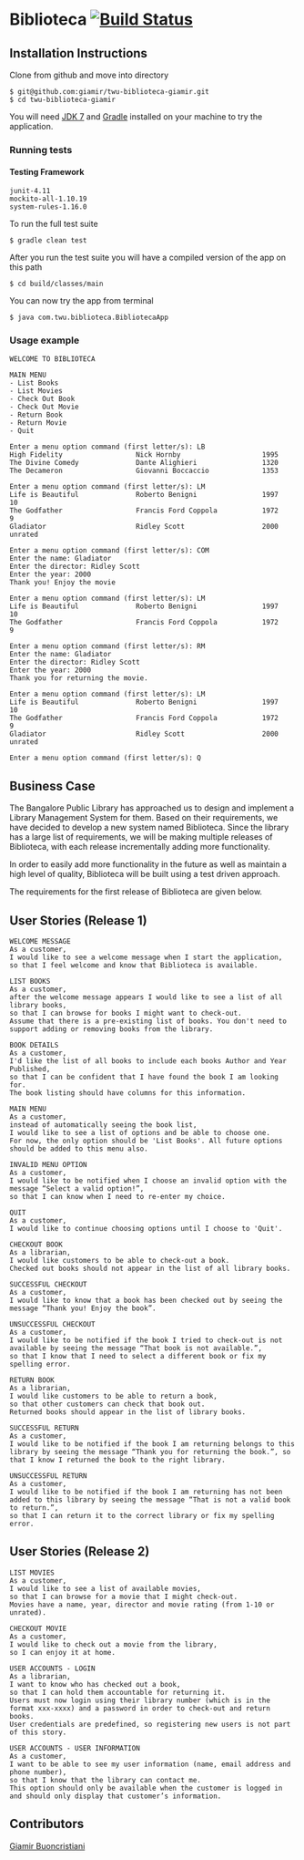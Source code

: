 # Biblioteca [![Build Status](https://travis-ci.org/giamir/twu-biblioteca-giamir.svg?branch=master)](https://travis-ci.org/giamir/twu-biblioteca-giamir)

## Installation Instructions
Clone from github and move into directory
```
$ git@github.com:giamir/twu-biblioteca-giamir.git
$ cd twu-biblioteca-giamir
```
You will need [JDK 7](http://www.oracle.com/technetwork/java/javase/downloads/jdk7-downloads-1880260.html) and [Gradle](http://gradle.org) installed on your machine to try the application.

### Running tests

#### Testing Framework
```
junit-4.11
mockito-all-1.10.19
system-rules-1.16.0
```

To run the full test suite
```
$ gradle clean test
```

After you run the test suite you will have a compiled version of the app on this path
```
$ cd build/classes/main
```

You can now try the app from terminal
```
$ java com.twu.biblioteca.BibliotecaApp
```

### Usage example
```
WELCOME TO BIBLIOTECA

MAIN MENU
- List Books
- List Movies
- Check Out Book
- Check Out Movie
- Return Book
- Return Movie
- Quit

Enter a menu option command (first letter/s): LB
High Fidelity                  Nick Hornby                    1995
The Divine Comedy              Dante Alighieri                1320
The Decameron                  Giovanni Boccaccio             1353

Enter a menu option command (first letter/s): LM
Life is Beautiful              Roberto Benigni                1997                           10
The Godfather                  Francis Ford Coppola           1972                           9
Gladiator                      Ridley Scott                   2000                           unrated

Enter a menu option command (first letter/s): COM
Enter the name: Gladiator
Enter the director: Ridley Scott
Enter the year: 2000
Thank you! Enjoy the movie

Enter a menu option command (first letter/s): LM
Life is Beautiful              Roberto Benigni                1997                           10
The Godfather                  Francis Ford Coppola           1972                           9

Enter a menu option command (first letter/s): RM
Enter the name: Gladiator
Enter the director: Ridley Scott
Enter the year: 2000
Thank you for returning the movie.

Enter a menu option command (first letter/s): LM
Life is Beautiful              Roberto Benigni                1997                           10
The Godfather                  Francis Ford Coppola           1972                           9
Gladiator                      Ridley Scott                   2000                           unrated

Enter a menu option command (first letter/s): Q
```

## Business Case
The Bangalore Public Library has approached us to design and implement a Library Management System for them. Based on their requirements, we have decided to develop a new system named Biblioteca. Since the library has a large list of requirements, we will be making multiple releases of Biblioteca, with each release incrementally adding more functionality.

In order to easily add more functionality in the future as well as maintain a high level of quality, Biblioteca will be built using a test driven approach.

The requirements for the first release of Biblioteca are given below.

## User Stories (Release 1)
```
WELCOME MESSAGE
As a customer,
I would like to see a welcome message when I start the application,
so that I feel welcome and know that Biblioteca is available.

LIST BOOKS
As a customer,
after the welcome message appears I would like to see a list of all library books,
so that I can browse for books I might want to check-out.
Assume that there is a pre-existing list of books. You don't need to support adding or removing books from the library.

BOOK DETAILS
As a customer,
I'd like the list of all books to include each books Author and Year Published,
so that I can be confident that I have found the book I am looking for.
The book listing should have columns for this information.

MAIN MENU
As a customer,
instead of automatically seeing the book list,
I would like to see a list of options and be able to choose one.
For now, the only option should be 'List Books'. All future options should be added to this menu also.

INVALID MENU OPTION
As a customer,
I would like to be notified when I choose an invalid option with the message “Select a valid option!”,
so that I can know when I need to re-enter my choice.

QUIT
As a customer,
I would like to continue choosing options until I choose to 'Quit'.

CHECKOUT BOOK
As a librarian,
I would like customers to be able to check-out a book.
Checked out books should not appear in the list of all library books.

SUCCESSFUL CHECKOUT
As a customer,
I would like to know that a book has been checked out by seeing the message “Thank you! Enjoy the book”.

UNSUCCESSFUL CHECKOUT
As a customer,
I would like to be notified if the book I tried to check-out is not available by seeing the message “That book is not available.”,
so that I know that I need to select a different book or fix my spelling error.

RETURN BOOK
As a librarian,
I would like customers to be able to return a book,
so that other customers can check that book out.
Returned books should appear in the list of library books.

SUCCESSFUL RETURN
As a customer,
I would like to be notified if the book I am returning belongs to this library by seeing the message “Thank you for returning the book.”, so that I know I returned the book to the right library.

UNSUCCESSFUL RETURN
As a customer,
I would like to be notified if the book I am returning has not been added to this library by seeing the message “That is not a valid book to return.”,
so that I can return it to the correct library or fix my spelling error.
```

## User Stories (Release 2)
```
LIST MOVIES
As a customer,
I would like to see a list of available movies,
so that I can browse for a movie that I might check-out.
Movies have a name, year, director and movie rating (from 1-10 or unrated).

CHECKOUT MOVIE
As a customer,
I would like to check out a movie from the library,
so I can enjoy it at home.

USER ACCOUNTS - LOGIN
As a librarian,
I want to know who has checked out a book,
so that I can hold them accountable for returning it.
Users must now login using their library number (which is in the format xxx-xxxx) and a password in order to check-out and return books.
User credentials are predefined, so registering new users is not part of this story.

USER ACCOUNTS - USER INFORMATION
As a customer,
I want to be able to see my user information (name, email address and phone number),
so that I know that the library can contact me.
This option should only be available when the customer is logged in and should only display that customer’s information.
```

## Contributors

[Giamir Buoncristiani](https://github.com/giamir)
